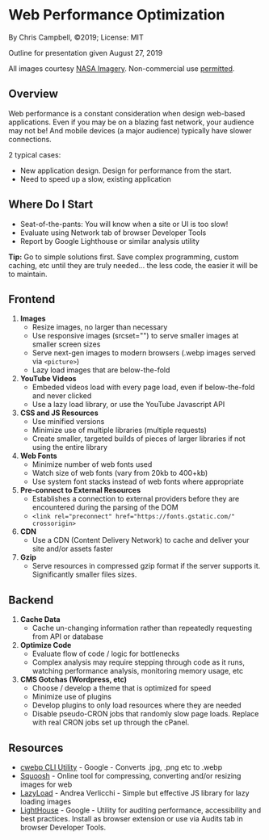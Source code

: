 # Web Performance Optimization

By Chris Campbell, ©2019; License: MIT

Outline for presentation given August 27, 2019

All images courtesy [NASA Imagery](https://images.nasa.gov/).  Non-commercial use [permitted](https://www.nasa.gov/multimedia/guidelines/index.html).

## Overview

Web performance is a constant consideration when design web-based applications.  Even if you may be on a blazing fast network, your audience may not be!  And mobile devices (a major audience) typically have slower connections.

2 typical cases:

* New application design.  Design for performance from the start.
* Need to speed up a slow, existing application

## Where Do I Start

* Seat-of-the-pants: You will know when a site or UI is too slow!
* Evaluate using Network tab of browser Developer Tools
* Report by Google Lighthouse or similar analysis utility

**Tip:** Go to simple solutions first. Save complex programming, custom caching, etc until they are truly needed... the less code, the easier it will be to maintain.

## Frontend

1. **Images**
	* Resize images, no larger than necessary
	* Use responsive images (srcset="") to serve smaller images at smaller screen sizes
	* Serve next-gen images to modern browsers (.webp images served via `<picture>`)
	* Lazy load images that are below-the-fold
1. **YouTube Videos**
	* Embeded videos load with every page load, even if below-the-fold and never clicked
	* Use a lazy load library, or use the YouTube Javascript API
1. **CSS and JS Resources**
	* Use minified versions
	* Minimize use of multiple libraries (multiple requests)
	* Create smaller, targeted builds of pieces of larger libraries if not using the entire library
1. **Web Fonts**
	* Minimize number of web fonts used
	* Watch size of web fonts (vary from 20kb to 400+kb)
	* Use system font stacks instead of web fonts where appropriate
1. **Pre-connect to External Resources**
	* Establishes a connection to external providers before they are encountered during the parsing of the DOM
	* `<link rel="preconnect" href="https://fonts.gstatic.com/" crossorigin>`
1. **CDN**
	* Use a CDN (Content Delivery Network) to cache and deliver your site and/or assets faster
1. **Gzip**
	* Serve resources in compressed gzip format if the server supports it. Significantly smaller files sizes.

## Backend

1. **Cache Data**
	* Cache un-changing information rather than repeatedly requesting from API or database
2. **Optimize Code**
	* Evaluate flow of code / logic for bottlenecks
	* Complex analysis may require stepping through code as it runs, watching performance analysis, monitoring memory usage, etc
3. **CMS Gotchas (Wordpress, etc)**
	* Choose / develop a theme that is optimized for speed
	* Minimize use of plugins
	* Develop plugins to only load resources where they are needed
	* Disable pseudo-CRON jobs that randomly slow page loads.  Replace with real CRON jobs set up through the cPanel.

## Resources

* [cwebp CLI Utility](https://developers.google.com/speed/webp/docs/cwebp) - Google - Converts .jpg, .png etc to .webp
* [Squoosh](https://squoosh.app/) - Online tool for compressing, converting and/or resizing images for web
* [LazyLoad](https://github.com/verlok/lazyload) - Andrea Verlicchi - Simple but effective JS library for lazy loading images
* [LightHouse](https://developers.google.com/web/tools/lighthouse/) - Google - Utility for auditing performance, accessibility and best practices. Install as browser extension or use via Audits tab in browser Developer Tools.